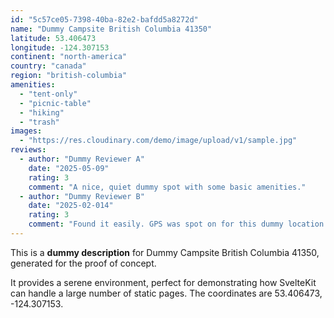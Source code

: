 ```yaml
---
id: "5c57ce05-7398-40ba-82e2-bafdd5a8272d"
name: "Dummy Campsite British Columbia 41350"
latitude: 53.406473
longitude: -124.307153
continent: "north-america"
country: "canada"
region: "british-columbia"
amenities:
  - "tent-only"
  - "picnic-table"
  - "hiking"
  - "trash"
images:
  - "https://res.cloudinary.com/demo/image/upload/v1/sample.jpg"
reviews:
  - author: "Dummy Reviewer A"
    date: "2025-05-09"
    rating: 3
    comment: "A nice, quiet dummy spot with some basic amenities."
  - author: "Dummy Reviewer B"
    date: "2025-02-014"
    rating: 3
    comment: "Found it easily. GPS was spot on for this dummy location."
---
```


This is a **dummy description** for Dummy Campsite British Columbia 41350, generated for the proof of concept.

It provides a serene environment, perfect for demonstrating how SvelteKit can handle a large number of static pages. The coordinates are 53.406473, -124.307153.
